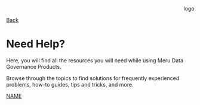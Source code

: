 <p align="Right">
  logo
</p>

[Back](README.md)



# Need Help?

Here, you will find all the resources you will need while using Meru Data Governance Products.

Browse through the topics to find solutions for frequently experienced problems, how-to guides, tips and tricks, and more.


[NAME](lorukiReplica/DUMMY.md)  

